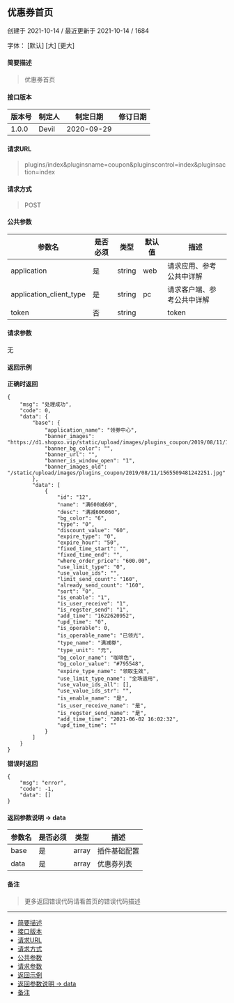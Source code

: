 ## 优惠券首页

创建于 2021-10-14 / 最近更新于 2021-10-14 / 1684

字体： \[默认\] \[大\] \[更大\]

#### 简要描述

> 优惠券首页

#### 接口版本

| 版本号 | 制定人 | 制定日期 | 修订日期 |
| --- | --- | --- | --- |
| 1.0.0 | Devil | 2020-09-29 |  |

#### 请求URL

> plugins/index&pluginsname=coupon&pluginscontrol=index&pluginsaction=index

#### 请求方式

> POST

#### 公共参数

| 参数名 | 是否必须 | 类型 | 默认值 | 描述 |
| --- | --- | --- | --- | --- |
| application | 是 | string | web | 请求应用、参考公共中详解 |
| application\_client\_type | 是 | string | pc | 请求客户端、参考公共中详解 |
| token | 否 | string |  | token |

#### 请求参数

无

#### 返回示例

**正确时返回**

```
{
    "msg": "处理成功",
    "code": 0,
    "data": {
        "base": {
            "application_name": "领劵中心",
            "banner_images": "https://d1.shopxo.vip/static/upload/images/plugins_coupon/2019/08/11/1565509481242251.jpg",
            "banner_bg_color": "",
            "banner_url": "",
            "banner_is_window_open": "1",
            "banner_images_old": "/static/upload/images/plugins_coupon/2019/08/11/1565509481242251.jpg"
        },
        "data": [
            {
                "id": "12",
                "name": "满600减60",
                "desc": "满减606060",
                "bg_color": "6",
                "type": "0",
                "discount_value": "60",
                "expire_type": "0",
                "expire_hour": "50",
                "fixed_time_start": "",
                "fixed_time_end": "",
                "where_order_price": "600.00",
                "use_limit_type": "0",
                "use_value_ids": "",
                "limit_send_count": "160",
                "already_send_count": "160",
                "sort": "0",
                "is_enable": "1",
                "is_user_receive": "1",
                "is_regster_send": "1",
                "add_time": "1622620952",
                "upd_time": "0",
                "is_operable": 0,
                "is_operable_name": "已领光",
                "type_name": "满减劵",
                "type_unit": "元",
                "bg_color_name": "咖啡色",
                "bg_color_value": "#795548",
                "expire_type_name": "领取生效",
                "use_limit_type_name": "全场适用",
                "use_value_ids_all": [],
                "use_value_ids_str": "",
                "is_enable_name": "是",
                "is_user_receive_name": "是",
                "is_regster_send_name": "是",
                "add_time_time": "2021-06-02 16:02:32",
                "upd_time_time": ""
            }
        ]
    }
}
```

**错误时返回**

```
{
    "msg": "error",
    "code": -1,
    "data": []
}
```

#### 返回参数说明 -> data

| 参数名 | 是否必须 | 类型 | 描述 |
| --- | --- | --- | --- |
| base | 是 | array | 插件基础配置 |
| data | 是 | array | 优惠券列表 |

#### 备注

> 更多返回错误代码请看首页的错误代码描述

* * *

+   [简要描述](#nav-0-H4)
+   [接口版本](#nav-2-H4)
+   [请求URL](#nav-3-H4)
+   [请求方式](#nav-4-H4)
+   [公共参数](#nav-5-H4)
+   [请求参数](#nav-6-H4)
+   [返回示例](#nav-7-H4)
+   [返回参数说明 -> data](#nav-8-H4)
+   [备注](#nav-9-H4)